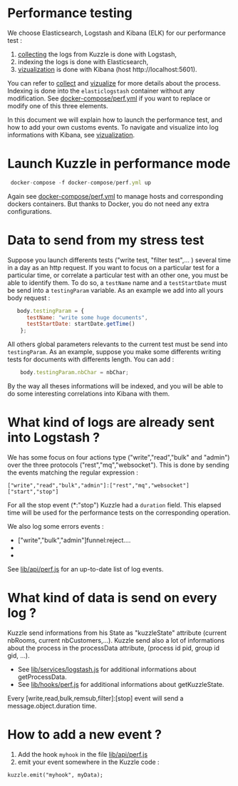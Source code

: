 # Performance testing 

We choose Elasticsearch, Logstash and Kibana (ELK) for our performance test :

 1. [collecting](./collect.md) the logs from Kuzzle is done with Logstash,
 2. indexing the logs is done with Elasticsearch,
 3. [vizualization](./visualize.md) is done with Kibana (host http://localhost:5601).


You can refer to [collect](./collect.md) and [vizualize](./visualize.md) for more details about the process.
Indexing is done into the `elasticlogstash` container without any modification. See [docker-compose/perf.yml](../../docker-compose/perf.yml) if you want to replace or modify one of this three elements.

In this document we will explain how to launch the performance test, and how to add your own customs events.
To navigate and visualize into log informations with Kibana, see [vizualization](./visualize.md).

# Launch Kuzzle in performance mode

```js
 docker-compose -f docker-compose/perf.yml up
```

Again see [docker-compose/perf.yml](../../docker-compose/perf.yml) to manage hosts and corresponding dockers containers.
But thanks to Docker, you do not need any extra configurations.

# Data to send from my stress test

Suppose you launch differents tests ("write test, "filter test",...  ) several time in a day as an http request.
If you want to focus on a particular test for a particular time, or correlate a particular test with an other one, you must be able to identify them. To do so, a `testName` name and a `testStartDate` must be send into a `testingParam` variable.
As an example we add into all yours body request :

```javascript
   body.testingParam = {
      testName: "write some huge documents",
      testStartDate: startDate.getTime()
    };
```

All others global parameters relevants to the current test must be send into `testingParam`. As an example, suppose
you make some differents writing tests for documents with differents length. You can add : 

```javascript
    body.testingParam.nbChar = nbChar;
```

By the way all theses informations will be indexed, and you will be able to do some interesting correlations into Kibana with them.

# What kind of logs are already sent into Logstash ?

We has some focus on four actions type ("write","read","bulk" and "admin") over the three protocols ("rest","mq","websocket"). This is done by sending the events matching the regular expression :

`["write","read","bulk","admin"]:["rest","mq","websocket"]["start","stop"]`

For all the stop event (*:"stop") Kuzzle had a `duration` field. This elapsed time will be used for the performance
tests on the corresponding operation.

We also log some errors events :

 * ["write","bulk","admin"]funnel:reject....
 * ["filter","remsub",...]:error
 * ["websocket"]:["disconnect","error"]....


See [lib/api/perf.js](../../lib/api/perf.js) for an up-to-date list of log events.

# What kind of data is send on every log ?

Kuzzle send informations from his State as "kuzzleState" attribute (current nbRooms, current nbCustomers,...).
Kuzzle send also a lot of informations about the process in the processData attribute, (process id pid, group id gid, ...).

 * See [lib/services/logstash.js](../../lib/services/logstash.js) for additional informations about getProcessData.
 * See [lib/hooks/perf.js](../../lib/hooks/perf.js) for additional informations about getKuzzleState.

Every \[write,read,bulk,remsub,filter\]:\[stop\] event will send a message.object.duration time.

# How to add a new event ?

1. Add the hook `myhook` in the file [lib/api/perf.js](../../lib/api/perf.js)
2. emit your event somewhere in the Kuzzle code :

 `kuzzle.emit("myhook", myData);`
